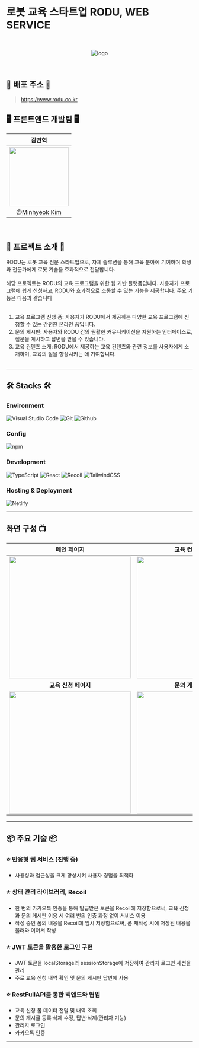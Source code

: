# 로봇 교육 스타트업 RODU, WEB SERVICE

<div align="center"><br/>
  
  ![logo](https://github.com/RODU-LAB/FrontEnd-Web/assets/42240254/d50356f4-9f18-4e5d-bdcf-53e3d60240b8)

</div>
<br/>

## 🚀 배포 주소 🚀

> <a href="https://www.rodu.co.kr" target="_blank">https://www.rodu.co.kr</a>
> <br/>

## 🖥️ 프론트엔드 개발팀 🖥️

|                                      김민혁                                      |
| :------------------------------------------------------------------------------: |
| <img width="160px" src="https://avatars.githubusercontent.com/u/42240254?v=4" /> |
|                  [@Minhyeok Kim](https://github.com/jaqwe2301)                   |

<br/>

## 📘 프로젝트 소개 📘

RODU는 로봇 교육 전문 스타트업으로, 자체 솔루션을 통해 교육 분야에 기여하며 학생과 전문가에게 로봇 기술을 효과적으로 전달합니다.<br/><br/>
해당 프로젝트는 RODU의 교육 프로그램을 위한 웹 기반 플랫폼입니다. 사용자가 프로그램에 쉽게 신청하고, RODU와 효과적으로 소통할 수 있는 기능을 제공합니다. 주요 기능은 다음과 같습니다<br/><br/>

1. 교육 프로그램 신청 폼: 사용자가 RODU에서 제공하는 다양한 교육 프로그램에 신청할 수 있는 간편한 온라인 폼입니다.<br/>
2. 문의 게시판: 사용자와 RODU 간의 원활한 커뮤니케이션을 지원하는 인터페이스로, 질문을 게시하고 답변을 받을 수 있습니다.<br/>
3. 교육 컨텐츠 소개: RODU에서 제공하는 교육 컨텐츠와 관련 정보를 사용자에게 소개하며, 교육의 질을 향상시키는 데 기여합니다.<br/><br/>

---

## 🛠️ Stacks 🛠️

### Environment

![Visual Studio Code](https://img.shields.io/badge/Visual%20Studio%20Code-007ACC?style=for-the-badge&logo=Visual%20Studio%20Code&logoColor=white)
![Git](https://img.shields.io/badge/Git-F05032?style=for-the-badge&logo=Git&logoColor=white)
![Github](https://img.shields.io/badge/GitHub-181717?style=for-the-badge&logo=GitHub&logoColor=white)

### Config

![npm](https://img.shields.io/badge/npm-CB3837?style=for-the-badge&logo=npm&logoColor=white)

### Development

![TypeScript](https://img.shields.io/badge/TypeScript-3178C6?style=for-the-badge&logo=Javascript&logoColor=white)
![React](https://img.shields.io/badge/React-20232A?style=for-the-badge&logo=react&logoColor=61DAFB)
![Recoil](https://img.shields.io/badge/Recoil-F2F2F2?style=for-the-badge&logo=Recoil&logoColor=3578E5)
![TailwindCSS](https://img.shields.io/badge/tailwindcss-0F1729?style=for-the-badge&logo=tailwindcss&logoColor=06B6D4)

### Hosting & Deployment

![Netlify](https://img.shields.io/badge/netlify-333333?style=for-the-badge&logo=netlify&logoColor=00C7B7)

---

## 화면 구성 📺

|                                                    **메인 페이지**                                                     |                                                 **교육 컨텐츠 페이지**                                                 |
| :--------------------------------------------------------------------------------------------------------------------: | :--------------------------------------------------------------------------------------------------------------------: |
| <img width="329" src="https://github.com/RODU-LAB/FrontEnd-Web/assets/42240254/4b9521b2-122a-4c1f-86ca-b7438fd03e52"/> | <img width="329" src="https://github.com/RODU-LAB/FrontEnd-Web/assets/42240254/44d13da2-c612-4456-acfb-ae44be5f39f0"/> |
|                                                  **교육 신청 페이지**                                                  |                                                 **문의 게시판 페이지**                                                 |
| <img width="329" src="https://github.com/RODU-LAB/FrontEnd-Web/assets/42240254/c332730d-069d-4385-8572-340aebdae8f7"/> | <img width="329" src="https://github.com/RODU-LAB/FrontEnd-Web/assets/42240254/29b2fd88-739c-4cba-b487-9fc3d9092c5e"/> |

---

## 📦 주요 기술 📦

### ⭐️ 반응형 웹 서비스 (진행 중)

- 사용성과 접근성을 크게 향상시켜 사용자 경험을 최적화

### ⭐️ 상태 관리 라이브러리, Recoil

- 한 번의 카카오톡 인증을 통해 발급받은 토큰을 Recoil에 저장함으로써, 교육 신청과 문의 게시판 이용 시 여러 번의 인증 과정 없이 서비스 이용
- 작성 중인 폼의 내용을 Recoil에 임시 저장함으로써, 폼 재작성 시에 저장된 내용을 불러와 이어서 작성

### ⭐️ JWT 토큰을 활용한 로그인 구현

- JWT 토큰을 localStorage와 sessionStorage에 저장하여 관리자 로그인 세션을 관리
- 주로 교육 신청 내역 확인 및 문의 게시판 답변에 사용

### ⭐️ RestFullAPI를 통한 백엔드와 협업

- 교육 신청 폼 데이터 전달 및 내역 조회
- 문의 게시글 등록·삭제·수정, 답변·삭제(관리자 기능)
- 관리자 로그인
- 카카오톡 인증

---
